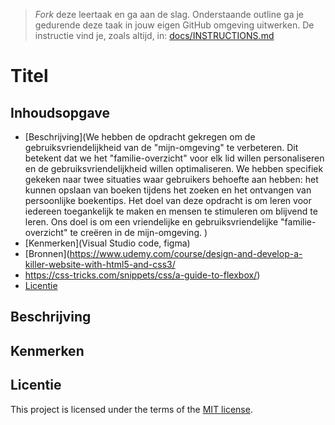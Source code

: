 > _Fork_ deze leertaak en ga aan de slag. Onderstaande outline ga je gedurende deze taak in jouw eigen GitHub omgeving uitwerken. De instructie vind je, zoals altijd, in: [docs/INSTRUCTIONS.md](docs/INSTRUCTIONS.md)

# Titel
<!-- Geef je project een titel en schrijf in één zin wat het is -->

## Inhoudsopgave

  * [Beschrijving](We hebben de opdracht gekregen om de gebruiksvriendelijkheid van de "mijn-omgeving" te verbeteren. Dit betekent dat we het "familie-overzicht" voor elk lid willen personaliseren en de gebruiksvriendelijkheid willen optimaliseren. We hebben specifiek gekeken naar twee situaties waar gebruikers behoefte aan hebben: het kunnen opslaan van boeken tijdens het zoeken en het ontvangen van persoonlijke boekentips. Het doel van deze opdracht is om leren voor iedereen toegankelijk te maken en mensen te stimuleren om blijvend te leren. Ons doel is om een vriendelijke en gebruiksvriendelijke "familie-overzicht" te creëren in de mijn-omgeving. )
  * [Kenmerken](Visual Studio code, figma)
  * [Bronnen](https://www.udemy.com/course/design-and-develop-a-killer-website-with-html5-and-css3/
  * https://css-tricks.com/snippets/css/a-guide-to-flexbox/)
  * [Licentie](#licentie)

## Beschrijving
<!-- In de Beschrijving staat hoe je project er uit ziet, hoe het werkt en wat je er mee kan. -->
<!-- Voeg een mooie poster visual toe 📸 -->
<!-- Voeg een link toe naar Github Pages 🌐-->

## Kenmerken
<!-- Bij Kenmerken staat welke technieken zijn gebruikt en hoe. Wat is de HTML structuur? Wat zijn de belangrijkste dingen in CSS? Wat is er met Javascript gedaan en hoe? Misschien heb je een framwork of library gebruikt? -->



## Licentie

This project is licensed under the terms of the [MIT license](./LICENSE).
